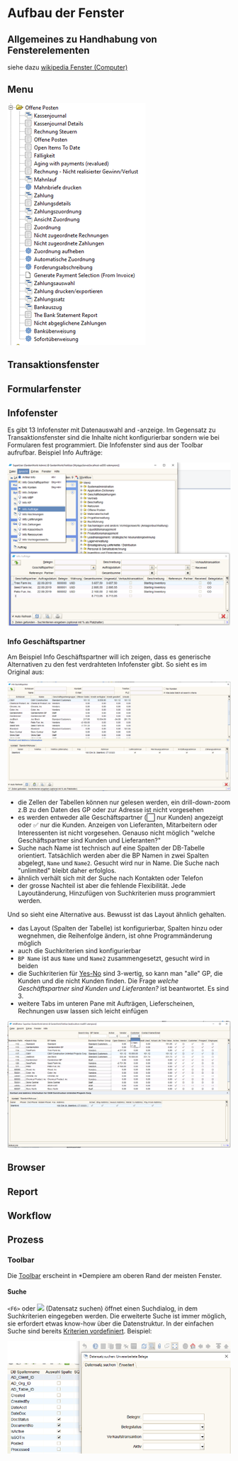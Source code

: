 # Aufbau der Fenster

## Allgemeines zu Handhabung von Fensterelementen

siehe dazu [wikipedia Fenster (Computer)](https://de.wikipedia.org/wiki/Fenster_%28Computer%29#Fensterelemente_und_Handhabung)

## Menu

![](../.gitbook/assets/menu-openitems.PNG)

## Transaktionsfenster

## Formularfenster

## Infofenster

Es gibt 13 Infofenster mit Datenauswahl and -anzeige. Im Gegensatz zu Transaktionsfenster sind die Inhalte nicht konfigurierbar sondern wie bei Formularen fest programmiert. Die Infofenster sind aus der Toolbar aufrufbar. Beispiel Info Aufträge:

![](../.gitbook/assets/InfoWindow.PNG)

### Info Geschäftspartner

Am Beispiel Info Geschäftspartner will ich zeigen, dass es generische Alternativen zu den fest verdrahteten Infofenster gibt. So sieht es im Original aus: 

![](../.gitbook/assets/InfoBP.PNG)

* die Zellen der Tabellen können nur gelesen werden, ein drill-down-zoom z.B zu den Daten des GP oder zur Adresse ist nicht vorgesehen
* es werden entweder alle Geschäftspartner (⬜ nur Kunden) angezeigt oder ✅ nur die Kunden. Anzeigen von Lieferanten, Mitarbeitern oder Interessenten ist nicht vorgesehen. Genauso nicht möglich "welche Geschäftspartner sind Kunden und Lieferanten?"
* Suche nach Name ist technisch auf eine Spalten der DB-Tabelle orientiert. Tatsächlich werden aber die BP Namen in zwei Spalten abgelegt, `Name` und `Name2`. Gesucht wird nur in Name. Die Suche nach "unlimited" bleibt daher erfolglos.
* ähnlich verhält sich mit der Suche nach Kontakten oder Telefon
* der grosse Nachteil ist aber die fehlende Flexibilität. Jede Layoutänderung, Hinzufügen von Suchkriterien muss programmiert werden.
 
Und so sieht eine Alternative aus. Bewusst ist das Layout ähnlich gehalten.
* das Layout (Spalten der Tabelle) ist konfigurierbar, Spalten hinzu oder wegnehmen, die Reihenfolge ändern, ist ohne Programmänderung möglich
* auch die Suchkriterien sind konfigurierbar
* `BP Name` ist aus `Name` und `Name2` zusammengesetzt, gesucht wird in beiden
* die Suchkriterien für [Yes-No](../adm/datatype.md#yes-no) sind 3-wertig, so kann man "alle" GP, die Kunden und die nicht Kunden finden. Die Frage _welche Geschäftspartner sind Kunden und Lieferanten?_ ist beantwortet. Es sind 3.
* weitere Tabs im unteren Pane mit Aufträgen, Lieferscheinen, Rechnungen usw lassen sich leicht einfügen

![](../.gitbook/assets/InfoBP-alternativ.PNG)

## Browser

## Report

## Workflow

## Prozess

### Toolbar

Die [Toolbar](https://wiki.idempiere.org/de/Toolbar) erscheint in *Dempiere am oberen Rand der meisten Fenster.

#### Suche

`<F6>` oder ![](https://wiki.idempiere.org/w-de/images/2/2a/Icon_Find24.png) (Datensatz suchen) öffnet einen Suchdialog, in dem Suchkriterien eingegeben werden. Die erweiterte Suche ist immer möglich, sie erfordert etwas know-how über die Datenstruktur. In der einfachen Suche sind bereits [Kriterien vordefiniert](../adm/3.UIanpassen.md#suche-konfigurieren). Beispiel:

![](../.gitbook/assets/DatensatzSuchen.PNG)

